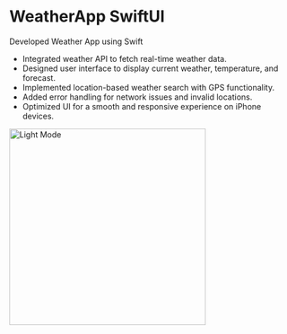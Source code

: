 # WeatherApp SwiftUI
Developed Weather App using Swift

- Integrated weather API to fetch real-time weather data.
- Designed user interface to display current weather, temperature, and forecast.
- Implemented location-based weather search with GPS functionality.
- Added error handling for network issues and invalid locations.
- Optimized UI for a smooth and responsive experience on iPhone devices.

<img width="350" alt="Light Mode" src="https://github.com/drgndenis/WeatherApp/assets/101059619/649d016f-491b-4f05-957d-b3ff22b63624">




